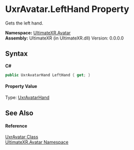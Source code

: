 # UxrAvatar.LeftHand Property 
 

Gets the left hand.

**Namespace:**&nbsp;<a href="N_UltimateXR_Avatar">UltimateXR.Avatar</a><br />**Assembly:**&nbsp;UltimateXR (in UltimateXR.dll) Version: 0.0.0.0

## Syntax

**C#**<br />
``` C#
public UxrAvatarHand LeftHand { get; }
```


#### Property Value
Type: <a href="T_UltimateXR_Avatar_Rig_UxrAvatarHand">UxrAvatarHand</a>

## See Also


#### Reference
<a href="T_UltimateXR_Avatar_UxrAvatar">UxrAvatar Class</a><br /><a href="N_UltimateXR_Avatar">UltimateXR.Avatar Namespace</a><br />